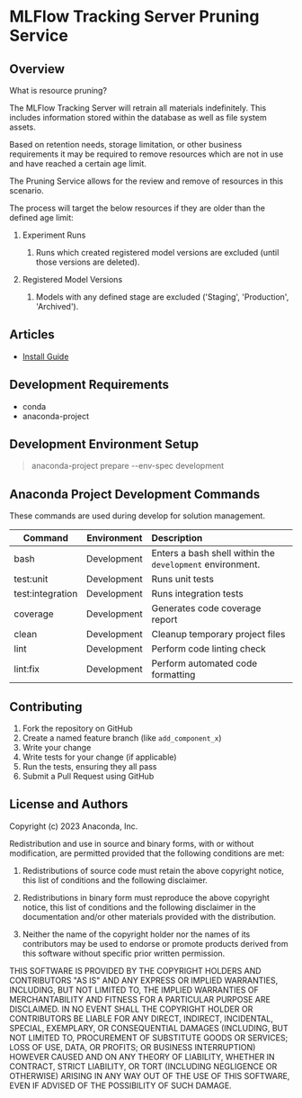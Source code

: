 #  MLFlow Tracking Server Pruning Service

Overview
--------
What is resource pruning?

The MLFlow Tracking Server will retrain all materials indefinitely.  This includes information stored within the database as well as file system assets.

Based on retention needs, storage limitation, or other business requirements it may be required to remove resources which are not in use and have reached a certain age limit. 

The Pruning Service allows for the review and remove of resources in this scenario.

The process will target the below resources if they are older than the defined age limit:
1. Experiment Runs
   1. Runs which created registered model versions are excluded (until those versions are deleted).

2. Registered Model Versions
   1. Models with any defined stage are excluded ('Staging', 'Production', 'Archived').

Articles
--------

* [Install Guide](docs/source/install_guide.md)

Development Requirements
--------
* conda
* anaconda-project

Development Environment Setup
--------
> anaconda-project prepare --env-spec development

Anaconda Project Development Commands
--------
These commands are used during develop for solution management.

| Command          | Environment  | Description                                               |
|------------------|--------------|:----------------------------------------------------------|
| bash             | Development  | Enters a bash shell within the `development` environment. |
| test:unit        | Development  | Runs unit tests                                           |
| test:integration | Development  | Runs integration tests                                    |
| coverage         | Development  | Generates code coverage report                            |
| clean            | Development  | Cleanup temporary project files                           |
| lint             | Development  | Perform code linting check                                |
| lint:fix         | Development  | Perform automated code formatting                         |

Contributing
------------
1. Fork the repository on GitHub
2. Create a named feature branch (like `add_component_x`)
3. Write your change
4. Write tests for your change (if applicable)
5. Run the tests, ensuring they all pass
6. Submit a Pull Request using GitHub

License and Authors
-------------------
Copyright (c) 2023 Anaconda, Inc.

Redistribution and use in source and binary forms, with or without
modification, are permitted provided that the following conditions are
met:

1. Redistributions of source code must retain the above copyright
notice, this list of conditions and the following disclaimer.

2. Redistributions in binary form must reproduce the above copyright
notice, this list of conditions and the following disclaimer in the
documentation and/or other materials provided with the distribution.

3. Neither the name of the copyright holder nor the names of its
contributors may be used to endorse or promote products derived from
this software without specific prior written permission.

THIS SOFTWARE IS PROVIDED BY THE COPYRIGHT HOLDERS AND CONTRIBUTORS "AS
IS" AND ANY EXPRESS OR IMPLIED WARRANTIES, INCLUDING, BUT NOT LIMITED
TO, THE IMPLIED WARRANTIES OF MERCHANTABILITY AND FITNESS FOR A
PARTICULAR PURPOSE ARE DISCLAIMED. IN NO EVENT SHALL THE COPYRIGHT
HOLDER OR CONTRIBUTORS BE LIABLE FOR ANY DIRECT, INDIRECT, INCIDENTAL,
SPECIAL, EXEMPLARY, OR CONSEQUENTIAL DAMAGES (INCLUDING, BUT NOT LIMITED
TO, PROCUREMENT OF SUBSTITUTE GOODS OR SERVICES; LOSS OF USE, DATA, OR
PROFITS; OR BUSINESS INTERRUPTION) HOWEVER CAUSED AND ON ANY THEORY OF
LIABILITY, WHETHER IN CONTRACT, STRICT LIABILITY, OR TORT (INCLUDING
NEGLIGENCE OR OTHERWISE) ARISING IN ANY WAY OUT OF THE USE OF THIS
SOFTWARE, EVEN IF ADVISED OF THE POSSIBILITY OF SUCH DAMAGE.

